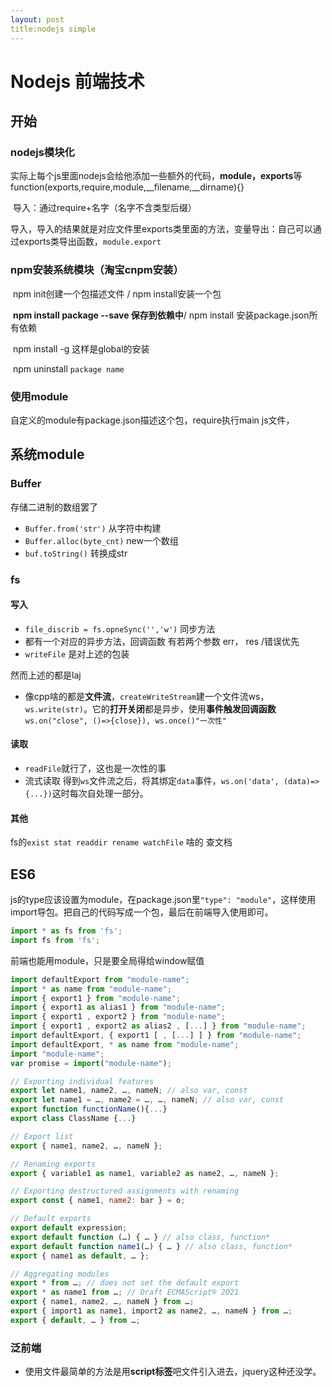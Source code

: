 ```yaml
---
layout: post
title:nodejs simple
---
```




# Nodejs 前端技术

## 开始

### nodejs模块化

实际上每个js里面nodejs会给他添加一些额外的代码，**module，exports**等 function(exports,require,module,__filename,__dirname){}

​	导入：通过require+名字（名字不含类型后缀）

​	导入，导入的结果就是对应文件里exports类里面的方法，变量导出：自己可以通过exports类导出函数，`module.export`

### npm安装系统模块（淘宝cnpm安装）

​	npm init创建一个包描述文件 / npm install安装一个包

​	**npm install package --save 保存到依赖中**/ npm install 安装package.json所有依赖

​	npm install -g 这样是global的安装

​	npm uninstall `package name`



### 使用module

自定义的module有package.json描述这个包，require执行main js文件，

## 系统module

### Buffer

存储二进制的数组罢了

- `Buffer.from('str')` 从字符中构建
- `Buffer.alloc(byte_cnt)` new一个数组
- `buf.toString()` 转换成str

### fs

#### 写入

- `file_discrib = fs.opneSync('','w')` 同步方法
- 都有一个对应的异步方法，回调函数 有若两个参数 err， res /错误优先
- `writeFile` 是对上述的包装

然而上述的都是laj

- 像cpp啥的都是**文件流**，`createWriteStream`建一个文件流ws，`ws.write(str)`。它的**打开关闭**都是异步，使用**事件触发回调函数**`ws.on("close", ()=>{close}), ws.once()"一次性"`

#### 读取

- `readFile`就行了，这也是一次性的事
- 流式读取 得到`ws`文件流之后，将其绑定`data`事件，`ws.on('data', (data)=>{...})`这时每次自处理一部分。

#### 其他

fs的`exist stat readdir rename watchFile` 啥的 查文档



## ES6

js的type应该设置为module，在package.json里`"type": "module"`，这样使用import导包。把自己的代码写成一个包，最后在前端导入使用即可。

```js
import * as fs from 'fs';
import fs from 'fs';
```

前端也能用module，只是要全局得给window赋值

```js
import defaultExport from "module-name";
import * as name from "module-name";
import { export1 } from "module-name";
import { export1 as alias1 } from "module-name";
import { export1 , export2 } from "module-name";
import { export1 , export2 as alias2 , [...] } from "module-name";
import defaultExport, { export1 [ , [...] ] } from "module-name";
import defaultExport, * as name from "module-name";
import "module-name";
var promise = import("module-name");
```

```js
// Exporting individual features
export let name1, name2, …, nameN; // also var, const
export let name1 = …, name2 = …, …, nameN; // also var, const
export function functionName(){...}
export class ClassName {...}

// Export list
export { name1, name2, …, nameN };

// Renaming exports
export { variable1 as name1, variable2 as name2, …, nameN };

// Exporting destructured assignments with renaming
export const { name1, name2: bar } = o;

// Default exports
export default expression;
export default function (…) { … } // also class, function*
export default function name1(…) { … } // also class, function*
export { name1 as default, … };

// Aggregating modules
export * from …; // does not set the default export
export * as name1 from …; // Draft ECMAScript® 2O21
export { name1, name2, …, nameN } from …;
export { import1 as name1, import2 as name2, …, nameN } from …;
export { default, … } from …;
```

### 泛前端

- 使用文件最简单的方法是用**script标签**吧文件引入进去，jquery这种还没学。

